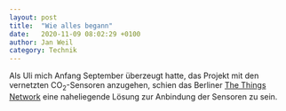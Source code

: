 ```yaml
---
layout: post
title:  "Wie alles begann"
date:   2020-11-09 08:02:29 +0100
author: Jan Weil
category: Technik
---
```

Als Uli mich Anfang September überzeugt hatte, das Projekt mit den vernetzten
CO<sub>2</sub>-Sensoren anzugehen, schien das Berliner [The Things
Network](https://thethingsnetwork.org) eine naheliegende Lösung zur Anbindung
der Sensoren zu sein.

